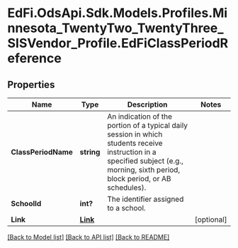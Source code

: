 # EdFi.OdsApi.Sdk.Models.Profiles.Minnesota_TwentyTwo_TwentyThree_SISVendor_Profile.EdFiClassPeriodReference
## Properties

Name | Type | Description | Notes
------------ | ------------- | ------------- | -------------
**ClassPeriodName** | **string** | An indication of the portion of a typical daily session in which students receive instruction in a specified subject (e.g., morning, sixth period, block period, or AB schedules). | 
**SchoolId** | **int?** | The identifier assigned to a school. | 
**Link** | [**Link**](Link.md) |  | [optional] 

[[Back to Model list]](../README.md#documentation-for-models) [[Back to API list]](../README.md#documentation-for-api-endpoints) [[Back to README]](../README.md)

